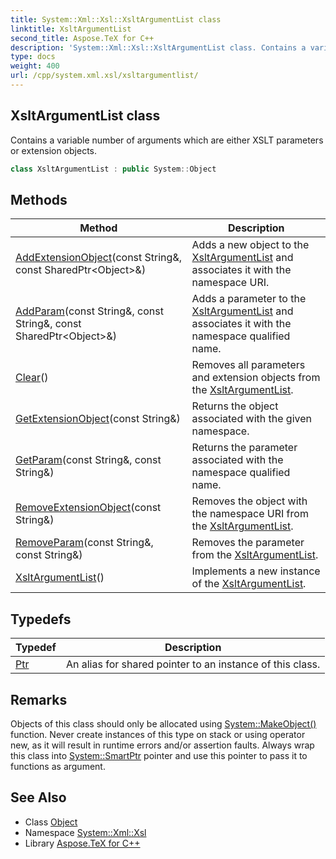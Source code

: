 ```yaml
---
title: System::Xml::Xsl::XsltArgumentList class
linktitle: XsltArgumentList
second_title: Aspose.TeX for C++
description: 'System::Xml::Xsl::XsltArgumentList class. Contains a variable number of arguments which are either XSLT parameters or extension objects in C++.'
type: docs
weight: 400
url: /cpp/system.xml.xsl/xsltargumentlist/
---
```

## XsltArgumentList class


Contains a variable number of arguments which are either XSLT parameters or extension objects.

```cpp
class XsltArgumentList : public System::Object
```

## Methods

| Method | Description |
| --- | --- |
| [AddExtensionObject](./addextensionobject/)(const String\&, const SharedPtr\<Object\>\&) | Adds a new object to the [XsltArgumentList](./) and associates it with the namespace URI. |
| [AddParam](./addparam/)(const String\&, const String\&, const SharedPtr\<Object\>\&) | Adds a parameter to the [XsltArgumentList](./) and associates it with the namespace qualified name. |
| [Clear](./clear/)() | Removes all parameters and extension objects from the [XsltArgumentList](./). |
| [GetExtensionObject](./getextensionobject/)(const String\&) | Returns the object associated with the given namespace. |
| [GetParam](./getparam/)(const String\&, const String\&) | Returns the parameter associated with the namespace qualified name. |
| [RemoveExtensionObject](./removeextensionobject/)(const String\&) | Removes the object with the namespace URI from the [XsltArgumentList](./). |
| [RemoveParam](./removeparam/)(const String\&, const String\&) | Removes the parameter from the [XsltArgumentList](./). |
| [XsltArgumentList](./xsltargumentlist/)() | Implements a new instance of the [XsltArgumentList](./). |
## Typedefs

| Typedef | Description |
| --- | --- |
| [Ptr](./ptr/) | An alias for shared pointer to an instance of this class. |
## Remarks



Objects of this class should only be allocated using [System::MakeObject()](../../system/makeobject/) function. Never create instances of this type on stack or using operator new, as it will result in runtime errors and/or assertion faults. Always wrap this class into [System::SmartPtr](../../system/smartptr/) pointer and use this pointer to pass it to functions as argument. 

## See Also

* Class [Object](../../system/object/)
* Namespace [System::Xml::Xsl](../)
* Library [Aspose.TeX for C++](../../)
